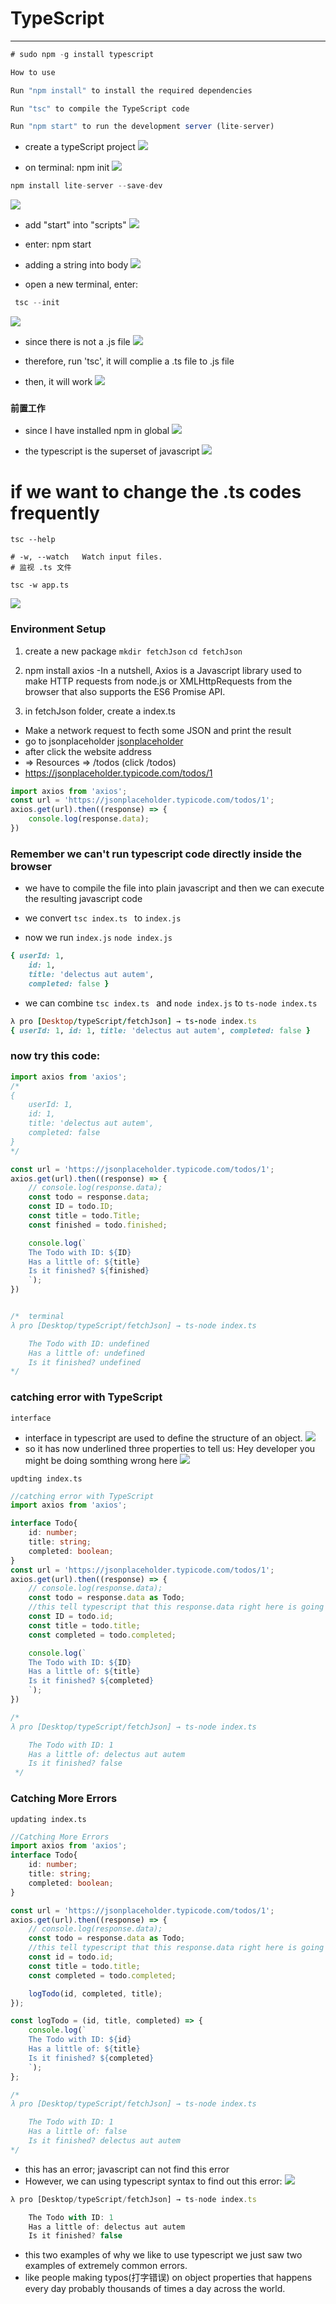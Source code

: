 # TypeScript
---
```ts
# sudo npm -g install typescript

How to use

Run "npm install" to install the required dependencies

Run "tsc" to compile the TypeScript code

Run "npm start" to run the development server (lite-server)

```
- create a typeScript project
![](img/1.png)

- on terminal:  npm init
![](img/2.png)

```ts
npm install lite-server --save-dev
```
![](img/3.png)

- add "start" into "scripts"
![](img/4.png)

- enter: npm start

- adding a string into body
![](img/5.png)

- open a new terminal, enter:  
```ts
 tsc --init
```
![](img/6.png)

- since there is not a .js file
![](img/7.png)

- therefore, run 'tsc', it will complie a .ts file to .js file
- then, it will work
![](img/8.png)

### `前置工作`
- since I have installed npm in global
![](img/9.png)

- the typescript is the superset of javascript
![](img/10.png)

# if we want to change the .ts codes frequently
```
tsc --help

# -w, --watch   Watch input files.
# 监视 .ts 文件

tsc -w app.ts
```
![](img/11.png)




### Environment Setup

1. create a new package
`mkdir fetchJson`
`cd fetchJson`

2. npm install axios
-In a nutshell, Axios is a Javascript library used to make HTTP requests from node.js or XMLHttpRequests from the browser that also supports the ES6 Promise API. 

3. in fetchJson folder, create a index.ts
- Make a network request to fecth some JSON and print the result
- go to jsonplaceholder
[jsonplaceholder](https://jsonplaceholder.typicode.com/)
- after click the website address
-  => Resources => /todos (click /todos)
-  https://jsonplaceholder.typicode.com/todos/1

```ts
import axios from 'axios';
const url = 'https://jsonplaceholder.typicode.com/todos/1';
axios.get(url).then((response) => {
    console.log(response.data);
})
```
### Remember we can't run typescript code directly inside the browser
- we have to compile the file into plain javascript and then we can execute the resulting javascript code

- we convert ` tsc index.ts  ` to `index.js`
- now we run `index.js`
`node index.js`

```ruby
{ userId: 1, 
    id: 1, 
    title: 'delectus aut autem', 
    completed: false }
```

- we can combine ` tsc index.ts  ` and `node index.js` to `ts-node index.ts`

```ruby
λ pro [Desktop/typeScript/fetchJson] → ts-node index.ts      
{ userId: 1, id: 1, title: 'delectus aut autem', completed: false }
```


### now try this code:
```ts
import axios from 'axios';
/* 
{ 
    userId: 1, 
    id: 1, 
    title: 'delectus aut autem', 
    completed: false 
}
*/

const url = 'https://jsonplaceholder.typicode.com/todos/1';
axios.get(url).then((response) => {
    // console.log(response.data);
    const todo = response.data;
    const ID = todo.ID;
    const title = todo.Title;
    const finished = todo.finished;

    console.log(`
    The Todo with ID: ${ID}
    Has a little of: ${title}
    Is it finished? ${finished}
    `);
})


/*  terminal
λ pro [Desktop/typeScript/fetchJson] → ts-node index.ts      

    The Todo with ID: undefined
    Has a little of: undefined
    Is it finished? undefined
*/
```

### catching error with TypeScript

`interface`
- interface in typescript are used to define the structure of an object.
![](img/12.png)
- so it has now underlined three properties to tell us: Hey developer you might be doing somthing wrong here
![](img/13.png)

`updting index.ts`
```ts
//catching error with TypeScript
import axios from 'axios';

interface Todo{
    id: number;
    title: string;
    completed: boolean;
}
const url = 'https://jsonplaceholder.typicode.com/todos/1';
axios.get(url).then((response) => {
    // console.log(response.data);
    const todo = response.data as Todo;
    //this tell typescript that this response.data right here is going to on of those to dos
    const ID = todo.id;
    const title = todo.title;
    const completed = todo.completed;

    console.log(`
    The Todo with ID: ${ID}
    Has a little of: ${title}
    Is it finished? ${completed}
    `);
})

/* 
λ pro [Desktop/typeScript/fetchJson] → ts-node index.ts

    The Todo with ID: 1
    Has a little of: delectus aut autem
    Is it finished? false
 */
```


### Catching More Errors

`updating index.ts`
```ts
//Catching More Errors
import axios from 'axios';
interface Todo{
    id: number;
    title: string;
    completed: boolean;
}

const url = 'https://jsonplaceholder.typicode.com/todos/1';
axios.get(url).then((response) => {
    // console.log(response.data);
    const todo = response.data as Todo;
    //this tell typescript that this response.data right here is going to on of those to dos
    const id = todo.id;
    const title = todo.title;
    const completed = todo.completed;

    logTodo(id, completed, title);
});

const logTodo = (id, title, completed) => {
    console.log(`
    The Todo with ID: ${id}
    Has a little of: ${title}
    Is it finished? ${completed}
    `);
};

/* 
λ pro [Desktop/typeScript/fetchJson] → ts-node index.ts

    The Todo with ID: 1
    Has a little of: false
    Is it finished? delectus aut autem
*/
```
- this has an error; javascript can not find this error
- However, we can using typescript syntax to find out this error:
![](img/14.png)
```ts
λ pro [Desktop/typeScript/fetchJson] → ts-node index.ts

    The Todo with ID: 1
    Has a little of: delectus aut autem
    Is it finished? false
```

- this two examples of why we like to use typescript we just saw two examples of extremely common errors. 
- like people making typos(打字错误) on object properties that happens every day probably thousands of times a day across the world.
